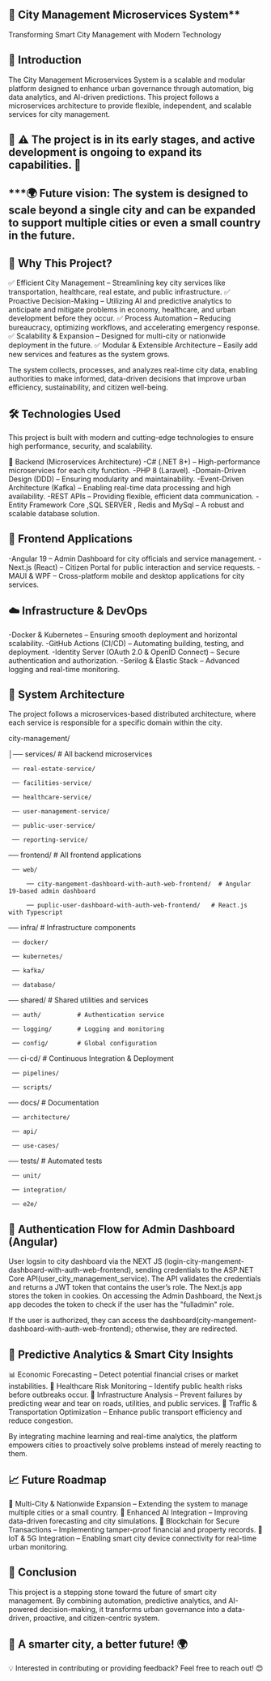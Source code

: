 ## 🌆 ********City Management Microservices System**********
Transforming Smart City Management with Modern Technology

## 🚀 Introduction
The City Management Microservices System is a scalable and modular platform designed to enhance urban governance through automation, big data analytics, and AI-driven predictions. This project follows a microservices architecture to provide flexible, independent, and scalable services for city management.

## 🚧 ⚠️ The project is in its early stages, and active development is ongoing to expand its capabilities. 🚧


## ***🌍 Future vision: The system is designed to scale beyond a single city and can be expanded to support multiple cities or even a small country in the future.

## 🎯 Why This Project?
✅ Efficient City Management – Streamlining key city services like transportation, healthcare, real estate, and public infrastructure.
✅ Proactive Decision-Making – Utilizing AI and predictive analytics to anticipate and mitigate problems in economy, healthcare, and urban development before they occur.
✅ Process Automation – Reducing bureaucracy, optimizing workflows, and accelerating emergency response.
✅ Scalability & Expansion – Designed for multi-city or nationwide deployment in the future.
✅ Modular & Extensible Architecture – Easily add new services and features as the system grows.

The system collects, processes, and analyzes real-time city data, enabling authorities to make informed, data-driven decisions that improve urban efficiency, sustainability, and citizen well-being.

## 🛠️ Technologies Used
This project is built with modern and cutting-edge technologies to ensure high performance, security, and scalability.

📌 Backend (Microservices Architecture)
-C# (.NET 8+) – High-performance microservices for each city function.
-PHP 8 (Laravel).
-Domain-Driven Design (DDD) – Ensuring modularity and maintainability.
-Event-Driven Architecture (Kafka) – Enabling real-time data processing and high availability.
-REST APIs – Providing flexible, efficient data communication.
-Entity Framework Core ,SQL SERVER , Redis and MySql – A robust and scalable database solution.

## 🎨 Frontend Applications
-Angular 19 – Admin Dashboard for city officials and service management.
-Next.js (React) – Citizen Portal for public interaction and service requests.
-MAUI & WPF – Cross-platform mobile and desktop applications for city services.

## ☁️ Infrastructure & DevOps
-Docker & Kubernetes – Ensuring smooth deployment and horizontal scalability.
-GitHub Actions (CI/CD) – Automating building, testing, and deployment.
-Identity Server (OAuth 2.0 & OpenID Connect) – Secure authentication and authorization.
-Serilog & Elastic Stack – Advanced logging and real-time monitoring.

## 📌 System Architecture
The project follows a microservices-based distributed architecture, where each service is responsible for a specific domain within the city.

city-management/

│── services/           # All backend microservices

     
     ── real-estate-service/
     
     ── facilities-service/
     
     ── healthcare-service/
     
     ── user-management-service/
     
     ── public-user-service/
     
     ── reporting-service/
      
 ── frontend/           # All frontend applications
 
     ── web/
     
         ── city-mangement-dashboard-with-auth-web-frontend/  # Angular 19-based admin dashboard
         
         ── puplic-user-dashboard-with-auth-web-frontend/   # React.js with Typescript
         
 ── infra/             # Infrastructure components
 
     ── docker/
     
     ── kubernetes/
     
     ── kafka/

     ── database/

 ── shared/            # Shared utilities and services
 
     ── auth/          # Authentication service
     
     ── logging/       # Logging and monitoring
     
     ── config/        # Global configuration
     
 ── ci-cd/             # Continuous Integration & Deployment
 
     ── pipelines/
     
     ── scripts/
     
 ── docs/              # Documentation
 
     ── architecture/

     ── api/
     
     ── use-cases/
     
 ── tests/             # Automated tests
 
     ── unit/
    
     ── integration/
    
     ── e2e/




## 🔐 Authentication Flow for Admin Dashboard (Angular)
User logsin to city dashboard via the NEXT JS (login-city-mangement-dashboard-with-auth-web-frontend), sending credentials to the ASP.NET Core API(user_city_management_service).
The API validates the credentials and returns a JWT token that contains the user’s role.
The Next.js app stores the token in cookies.
On accessing the Admin Dashboard, the Next.js app decodes the token to check if the user has the "fulladmin" role.

If the user is authorized, they can access the dashboard(city-mangement-dashboard-with-auth-web-frontend); otherwise, they are redirected.


## 🔮 Predictive Analytics & Smart City Insights

📊 Economic Forecasting – Detect potential financial crises or market instabilities.
🏥 Healthcare Risk Monitoring – Identify public health risks before outbreaks occur.
🚧 Infrastructure Analysis – Prevent failures by predicting wear and tear on roads, utilities, and public services.
🚦 Traffic & Transportation Optimization – Enhance public transport efficiency and reduce congestion.

By integrating machine learning and real-time analytics, the platform empowers cities to proactively solve problems instead of merely reacting to them.

## 📈 Future Roadmap

🚀 Multi-City & Nationwide Expansion – Extending the system to manage multiple cities or a small country.
🧠 Enhanced AI Integration – Improving data-driven forecasting and city simulations.
🔗 Blockchain for Secure Transactions – Implementing tamper-proof financial and property records.
📡 IoT & 5G Integration – Enabling smart city device connectivity for real-time urban monitoring.

## 📢 Conclusion
This project is a stepping stone toward the future of smart city management. By combining automation, predictive analytics, and AI-powered decision-making, it transforms urban governance into a data-driven, proactive, and citizen-centric system.

## 🚀 A smarter city, a better future! 🌍

💡 Interested in contributing or providing feedback? Feel free to reach out! 😊
